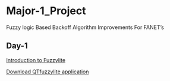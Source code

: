 # Major-1_Project
Fuzzy logic Based Backoff Algorithm Improvements For FANET’s


## Day-1 
[Introduction to Fuzzylite](https://www.fuzzylite.com/)

[Download QTfuzzylite application](https://www.fuzzylite.com/downloads/)

